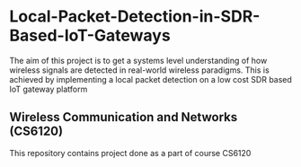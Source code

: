 # Local-Packet-Detection-in-SDR-Based-IoT-Gateways
The aim of this project is to get a systems level understanding of how wireless signals are detected in real-world wireless paradigms. This is achieved by implementing a local packet detection on a low cost SDR based IoT gateway platform


 ## Wireless Communication and Networks (CS6120)
This repository contains project done as a part of course CS6120
